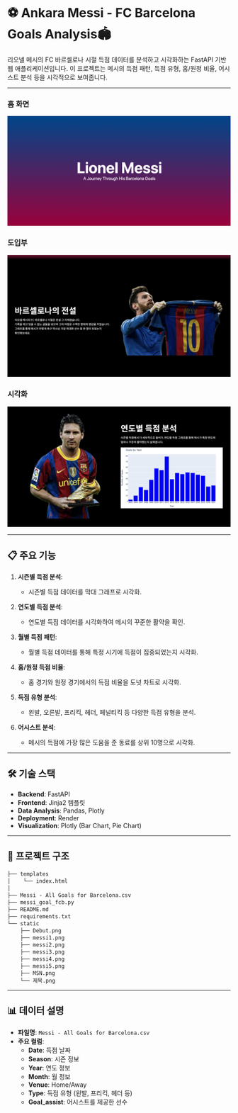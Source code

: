 # ⚽ Ankara Messi - FC Barcelona Goals Analysis🏟️

리오넬 메시의 FC 바르셀로나 시절 득점 데이터를 분석하고 시각화하는 FastAPI 기반 웹 애플리케이션입니다. 이 프로젝트는 메시의 득점 패턴, 득점 유형, 홈/원정 비율, 어시스트 분석 등을 시각적으로 보여줍니다.

---

### 홈 화면

![Home](images/header.png)

### 도입부

![Messi](images/legend.png)

### 시각화

![Visualization](images/visualization.png)

---

## 📋 주요 기능

1. **시즌별 득점 분석**:

   - 시즌별 득점 데이터를 막대 그래프로 시각화.

2. **연도별 득점 분석**:

   - 연도별 득점 데이터를 시각화하여 메시의 꾸준한 활약을 확인.

3. **월별 득점 패턴**:

   - 월별 득점 데이터를 통해 특정 시기에 득점이 집중되었는지 시각화.

4. **홈/원정 득점 비율**:

   - 홈 경기와 원정 경기에서의 득점 비율을 도넛 차트로 시각화.

5. **득점 유형 분석**:

   - 왼발, 오른발, 프리킥, 헤더, 페널티킥 등 다양한 득점 유형을 분석.

6. **어시스트 분석**:
   - 메시의 득점에 가장 많은 도움을 준 동료를 상위 10명으로 시각화.

---

## 🛠️ 기술 스택

- **Backend**: FastAPI
- **Frontend**: Jinja2 템플릿
- **Data Analysis**: Pandas, Plotly
- **Deployment**: Render
- **Visualization**: Plotly (Bar Chart, Pie Chart)

---

## 📂 프로젝트 구조

```
├── templates
│    └── index.html
│
├── Messi - All Goals for Barcelona.csv
├── messi_goal_fcb.py
├── README.md
├── requirements.txt
└── static
    ├── Debut.png
    ├── messi1.png
    ├── messi2.png
    ├── messi3.png
    ├── messi4.png
    ├── messi5.png
    ├── MSN.png
    └── 제목.png

```

---

## 📊 데이터 설명

- **파일명**: `Messi - All Goals for Barcelona.csv`
- **주요 컬럼**:
  - **Date**: 득점 날짜
  - **Season**: 시즌 정보
  - **Year**: 연도 정보
  - **Month**: 월 정보
  - **Venue**: Home/Away
  - **Type**: 득점 유형 (왼발, 프리킥, 헤더 등)
  - **Goal_assist**: 어시스트를 제공한 선수
